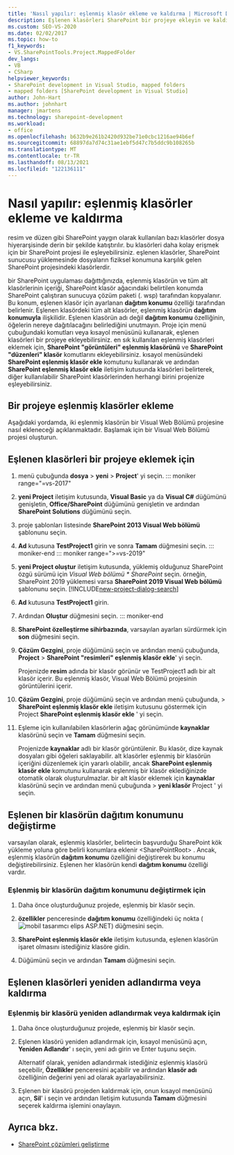 ```yaml
---
title: 'Nasıl yapılır: eşlenmiş klasör ekleme ve kaldırma | Microsoft Docs'
description: Eşlenen klasörleri SharePoint bir projeye ekleyin ve kaldırın.  Eşlenen bir klasörün dağıtım konumunu değiştirin. Eşlenen klasörleri yeniden adlandırın veya kaldırın.
ms.custom: SEO-VS-2020
ms.date: 02/02/2017
ms.topic: how-to
f1_keywords:
- VS.SharePointTools.Project.MappedFolder
dev_langs:
- VB
- CSharp
helpviewer_keywords:
- SharePoint development in Visual Studio, mapped folders
- mapped folders [SharePoint development in Visual Studio]
author: John-Hart
ms.author: johnhart
manager: jmartens
ms.technology: sharepoint-development
ms.workload:
- office
ms.openlocfilehash: b632b9e261b2420d932be71e0cbc1216ae94b6ef
ms.sourcegitcommit: 68897da7d74c31ae1ebf5d47c7b5ddc9b108265b
ms.translationtype: MT
ms.contentlocale: tr-TR
ms.lasthandoff: 08/13/2021
ms.locfileid: "122136111"
---
```

# <a name="how-to-add-and-remove-mapped-folders"></a>Nasıl yapılır: eşlenmiş klasörler ekleme ve kaldırma

  resim ve düzen gibi SharePoint yaygın olarak kullanılan bazı klasörler dosya hiyerarşisinde derin bir şekilde katıştırılır. bu klasörleri daha kolay erişmek için bir SharePoint projesi ile eşleyebilirsiniz. eşlenen klasörler, SharePoint sunucusu yüklemesinde dosyaların fiziksel konumuna karşılık gelen SharePoint projesindeki klasörlerdir.

 bir SharePoint uygulaması dağıttığınızda, eşlenmiş klasörün ve tüm alt klasörlerinin içeriği, SharePoint klasör ağacındaki belirtilen konumda SharePoint çalıştıran sunucuya çözüm paketi (. wsp) tarafından kopyalanır. Bu konum, eşlenen klasör için ayarlanan **dağıtım konumu** özelliği tarafından belirlenir. Eşlenen klasördeki tüm alt klasörler, eşlenmiş klasörün **dağıtım konumuyla** ilişkilidir. Eşlenen klasörün adı değil **dağıtım konumu** özelliğinin, öğelerin nereye dağıtılacağını belirlediğini unutmayın.
Proje için menü çubuğundaki komutları veya kısayol menüsünü kullanarak, eşlenen klasörleri bir projeye ekleyebilirsiniz. en sık kullanılan eşlenmiş klasörleri eklemek için, **SharePoint "görüntüleri" eşlenmiş klasörünü** ve **SharePoint "düzenleri" klasör** komutlarını ekleyebilirsiniz. kısayol menüsündeki **SharePoint eşlenmiş klasör ekle** komutunu kullanarak ve ardından **SharePoint eşlenmiş klasör ekle** iletişim kutusunda klasörleri belirterek, diğer kullanılabilir SharePoint klasörlerinden herhangi birini projenize eşleyebilirsiniz.

## <a name="add-mapped-folders-to-a-project"></a>Bir projeye eşlenmiş klasörler ekleme

 Aşağıdaki yordamda, iki eşlenmiş klasörün bir Visual Web Bölümü projesine nasıl ekleneceği açıklanmaktadır. Başlamak için bir Visual Web Bölümü projesi oluşturun.

## <a name="to-add-mapped-folders-to-a-project"></a>Eşlenen klasörleri bir projeye eklemek için

1. menü çubuğunda **dosya**  >  **yeni**  >  **Project**' yi seçin.
::: moniker range="=vs-2017"
2. **yeni Project** iletişim kutusunda, **Visual Basic** ya da **Visual C#** düğümünü genişletin, **Office/SharePoint** düğümünü genişletin ve ardından **SharePoint Solutions** düğümünü seçin.

3. proje şablonları listesinde **SharePoint 2013 Visual Web bölümü** şablonunu seçin.

4. **Ad** kutusuna **TestProject1** girin ve sonra **Tamam** düğmesini seçin.
::: moniker-end
::: moniker range=">=vs-2019"
2. **yeni Project oluştur** iletişim kutusunda, yüklemiş olduğunuz SharePoint özgü sürümü için *Visual Web bölümü * SharePoint* seçin. örneğin, SharePoint 2019 yüklemesi varsa **SharePoint 2019 Visual Web bölümü** şablonunu seçin.
    [!INCLUDE[new-project-dialog-search](../sharepoint/includes/new-project-dialog-search-md.md)]

3. **Ad** kutusuna **TestProject1** girin.
4. Ardından **Oluştur** düğmesini seçin.
::: moniker-end

5. **SharePoint özelleştirme sihirbazında**, varsayılan ayarları sürdürmek için **son** düğmesini seçin.

6. **Çözüm Gezgini**, proje düğümünü seçin ve ardından menü çubuğunda, **Project**  >  **SharePoint "resimleri" eşlenmiş klasör ekle**' yi seçin.

     Projenizde **resim** adında bir klasör görünür ve TestProject1 adlı bir alt klasör içerir. Bu eşlenmiş klasör, Visual Web Bölümü projesinin görüntülerini içerir.

7. **Çözüm Gezgini**, proje düğümünü seçin ve ardından menü çubuğunda,   >  **SharePoint eşlenmiş klasör ekle** iletişim kutusunu göstermek için Project **SharePoint eşlenmiş klasör ekle** ' yi seçin.

8. Eşleme için kullanılabilen klasörlerin ağaç görünümünde **kaynaklar** klasörünü seçin ve **Tamam** düğmesini seçin.

     Projenizde **kaynaklar** adlı bir klasör görüntülenir. Bu klasör, dize kaynak dosyaları gibi öğeleri saklayabilir. alt klasörler eşlenmiş bir klasörün içeriğini düzenlemek için yararlı olabilir, ancak **SharePoint eşlenmiş klasör ekle** komutunu kullanarak eşlenmiş bir klasör eklediğinizde otomatik olarak oluşturulmazlar. bir alt klasör eklemek için **kaynaklar** klasörünü seçin ve ardından menü çubuğunda   >  **yeni klasör** Project ' yi seçin.

## <a name="change-the-deployment-location-of-a-mapped-folder"></a>Eşlenen bir klasörün dağıtım konumunu değiştirme

 varsayılan olarak, eşlenmiş klasörler, belirtecin başvurduğu SharePoint kök yükleme yoluna göre belirli konumlara eklenir \<SharePointRoot> . Ancak, eşlenmiş klasörün **dağıtım konumu** özelliğini değiştirerek bu konumu değiştirebilirsiniz. Eşlenen her klasörün kendi **dağıtım konumu** özelliği vardır.

### <a name="to-change-the-deployment-location-of-a-mapped-folder"></a>Eşlenmiş bir klasörün dağıtım konumunu değiştirmek için

1. Daha önce oluşturduğunuz projede, eşlenmiş bir klasör seçin.

2. **özellikler** penceresinde **dağıtım konumu** özelliğindeki üç nokta (![mobil tasarımcı elips ASP.NET](../sharepoint/media/mwellipsis.gif "ASP.NET Mobil tasarımcı elips")) düğmesini seçin.

3. **SharePoint eşlenmiş klasör ekle** iletişim kutusunda, eşlenen klasörün işaret olmasını istediğiniz klasöre gidin.

4. Düğümünü seçin ve ardından **Tamam** düğmesini seçin.

## <a name="rename-or-remove-mapped-folders"></a>Eşlenen klasörleri yeniden adlandırma veya kaldırma

### <a name="to-rename-or-remove-a-mapped-folder"></a>Eşlenmiş bir klasörü yeniden adlandırmak veya kaldırmak için

1. Daha önce oluşturduğunuz projede, eşlenmiş bir klasör seçin.

2. Eşlenen klasörü yeniden adlandırmak için, kısayol menüsünü açın, **Yeniden Adlandır**' ı seçin, yeni adı girin ve Enter tuşunu seçin.

     Alternatif olarak, yeniden adlandırmak istediğiniz eşlenmiş klasörü seçebilir, **Özellikler** penceresini açabilir ve ardından **klasör adı** özelliğinin değerini yeni ad olarak ayarlayabilirsiniz.

3. Eşlenen bir klasörü projeden kaldırmak için, onun kısayol menüsünü açın, **Sil**' i seçin ve ardından Iletişim kutusunda **Tamam** düğmesini seçerek kaldırma işlemini onaylayın.

## <a name="see-also"></a>Ayrıca bkz.

- [SharePoint çözümleri geliştirme](../sharepoint/developing-sharepoint-solutions.md)
